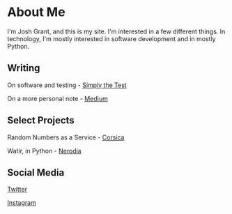 # About Me

I'm Josh Grant, and this is my site. I'm interested in a few different things. In technology, I'm mostly interested in software development and in mostly Python. 

## Writing

On software and testing - [Simply the Test](https://simplythetest.tumblr.com)

On a more personal note - [Medium](https://joshin4colours.medium.com/)

## Select Projects

Random Numbers as a Service - [Corsica](https://corsica.joshgrant.online/)

Watir, in Python - [Nerodia](https://github.com/watir/nerodia)

## Social Media

[Twitter](https://twitter.com/joshin4colours)

[Instagram](https://www.instagram.com/joshin4colours/?hl=en)


